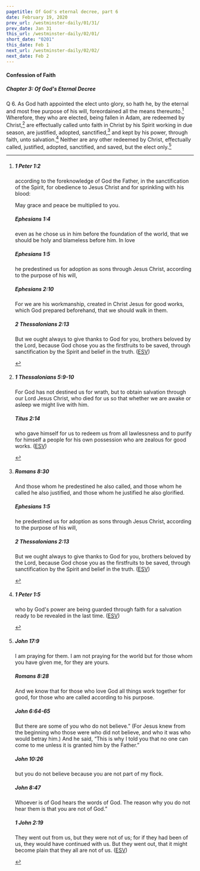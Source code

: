 ```yaml
---
pagetitle: Of God's eternal decree, part 6
date: February 19, 2020
prev_url: /westminster-daily/01/31/
prev_date: Jan 31
this_url: /westminster-daily/02/01/
short_date: "0201"
this_date: Feb 1
next_url: /westminster-daily/02/02/
next_date: Feb 2
---
```


#### Confession of Faith

##### Chapter 3: Of God's Eternal Decree

<span class="q">Q 6.</span> As God hath appointed the elect unto glory, so hath he, by the eternal and most free purpose of his will, foreordained all the means thereunto.[^fnref:wcf1] Wherefore, they who are elected, being fallen in Adam, are redeemed by Christ,[^fnref:wcf2] are effectually called unto faith in Christ by his Spirit working in due season, are justified, adopted, sanctified,[^fnref:wcf3] and kept by his power, through faith, unto salvation.[^fnref:wcf4] Neither are any other redeemed by Christ, effectually called, justified, adopted, sanctified, and saved, but the elect only.[^fnref:wcf5]

[^fnref:wcf1]: <div class="esv"><h5>1 Peter 1:2</h5> <div class="esv-text"><p id="p60001002.01-1">according to the foreknowledge of God the Father, in the sanctification of the Spirit, for obedience to Jesus Christ and for sprinkling with his blood:</p> <p id="p60001002.26-1">May grace and peace be multiplied to you.</p> </div><h5>Ephesians 1:4</h5> <div class="esv-text"><p id="p49001004.01-2">even as he chose us in him before the foundation of the world, that we should be holy and blameless before him. In love</p> </div><h5>Ephesians 1:5</h5> <div class="esv-text"><p id="p49001005.01-3">he predestined us for adoption as sons through Jesus Christ, according to the purpose of his will,</p> </div><h5>Ephesians 2:10</h5> <div class="esv-text"><p id="p49002010.01-4">For we are his workmanship, created in Christ Jesus for good works, which God prepared beforehand, that we should walk in them.</p> </div><h5>2 Thessalonians 2:13</h5> <div class="esv-text"> <p id="p53002013.03-5">But we ought always to give thanks to God for you, brothers beloved by the Lord, because God chose you as the firstfruits to be saved, through sanctification by the Spirit and belief in the truth.  (<a href="http://www.esv.org" class="copyright">ESV</a>)</p> </div> </div>

[^fnref:wcf2]: <div class="esv"><h5>1 Thessalonians 5:9-10</h5> <div class="esv-text"><p id="p52005009.01-1">For God has not destined us for wrath, but to obtain salvation through our Lord Jesus Christ, who died for us so that whether we are awake or asleep we might live with him.</p> </div><h5>Titus 2:14</h5> <div class="esv-text"><p id="p56002014.01-2">who gave himself for us to redeem us from all lawlessness and to purify for himself a people for his own possession who are zealous for good works.  (<a href="http://www.esv.org" class="copyright">ESV</a>)</p> </div> </div>

[^fnref:wcf3]: <div class="esv"><h5>Romans 8:30</h5> <div class="esv-text"><p id="p45008030.01-1">And those whom he predestined he also called, and those whom he called he also justified, and those whom he justified he also glorified.</p> </div><h5>Ephesians 1:5</h5> <div class="esv-text"><p id="p49001005.01-2">he predestined us for adoption as sons through Jesus Christ, according to the purpose of his will,</p> </div><h5>2 Thessalonians 2:13</h5> <div class="esv-text"> <p id="p53002013.03-3">But we ought always to give thanks to God for you, brothers beloved by the Lord, because God chose you as the firstfruits to be saved, through sanctification by the Spirit and belief in the truth.  (<a href="http://www.esv.org" class="copyright">ESV</a>)</p> </div> </div>

[^fnref:wcf4]: <div class="esv"><h5>1 Peter 1:5</h5> <div class="esv-text"><p id="p60001005.01-1">who by God's power are being guarded through faith for a salvation ready to be revealed in the last time.  (<a href="http://www.esv.org" class="copyright">ESV</a>)</p> </div> </div>

[^fnref:wcf5]: <div class="esv"><h5>John 17:9</h5> <div class="esv-text"><p id="p43017009.01-1"><span class="woc">I am praying for them. I am not praying for the world but for those whom you have given me, for they are yours.</span></p> </div><h5>Romans 8:28</h5> <div class="esv-text"><p id="p45008028.01-2">And we know that for those who love God all things work together for good, for those who are called according to his purpose.</p> </div><h5>John 6:64-65</h5> <div class="esv-text"><p id="p43006064.01-3"><span class="woc">But there are some of you who do not believe.&#8221;</span> (For Jesus knew from the beginning who those were who did not believe, and who it was who would betray him.) And he said, <span class="woc">&#8220;This is why I told you that no one can come to me unless it is granted him by the Father.&#8221;</span></p> </div><h5>John 10:26</h5> <div class="esv-text"><p id="p43010026.01-4"><span class="woc">but you do not believe because you are not part of my flock.</span></p> </div><h5>John 8:47</h5> <div class="esv-text"><p id="p43008047.01-5"><span class="woc">Whoever is of God hears the words of God. The reason why you do not hear them is that you are not of God.&#8221;</span></p> </div><h5>1 John 2:19</h5> <div class="esv-text"><p id="p62002019.01-6">They went out from us, but they were not of us; for if they had been of us, they would have continued with us. But they went out, that it might become plain that they all are not of us.  (<a href="http://www.esv.org" class="copyright">ESV</a>)</p> </div> </div>

